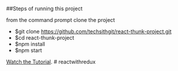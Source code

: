 ##Steps of running this project

from the command prompt clone the project

* $git clone https://github.com/techsithgit/react-thunk-project.git
* $cd react-thunk-project
* $npm install
* $npm start

[Watch the Tutorial](https://youtu.be/Sqkm39rqmEg).
#   r e a c t w i t h r e d u x  
 